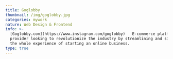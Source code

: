 ```yaml
---
title: Goglobby
thumbnail: /img/goglobby.jpg
categories: mywork
nature: Web Design & Frontend
info: >-
  [Goglobby.com](https://www.instagram.com/goglobby)   E-commerce platform
  provider looking to revolutionize the industry by streamlining and simplifying
  the whole experience of starting an online business.
type: true
---
```


